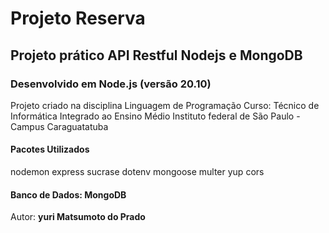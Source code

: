# Projeto Reserva

## Projeto prático API Restful Nodejs e MongoDB

### Desenvolvido em Node.js (versão 20.10)

Projeto criado na disciplina Linguagem de Programação
Curso: Técnico de Informática Integrado ao Ensino Médio Instituto federal de São Paulo - Campus Caraguatatuba

#### Pacotes Utilizados

nodemon
express
sucrase
dotenv
mongoose
multer
yup
cors

#### Banco de Dados: MongoDB

Autor: **yuri Matsumoto do Prado**